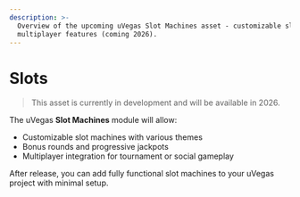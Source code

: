 ```yaml
---
description: >-
  Overview of the upcoming uVegas Slot Machines asset - customizable slots with
  multiplayer features (coming 2026).
---
```


# Slots

> This asset is currently in development and will be available in 2026.

The uVegas **Slot Machines** module will allow:

* Customizable slot machines with various themes
* Bonus rounds and progressive jackpots
* Multiplayer integration for tournament or social gameplay

After release, you can add fully functional slot machines to your uVegas project with minimal setup.
